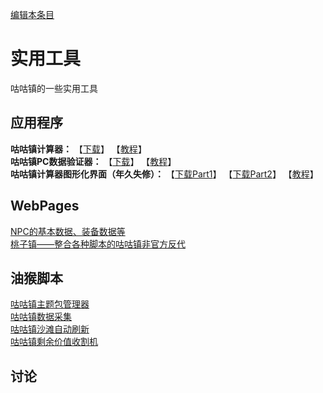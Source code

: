 [编辑本条目](https://github.com/GuguTown/Wiki/edit/main/tool.md)
# 实用工具
咕咕镇的一些实用工具

## 应用程序
**咕咕镇计算器：** 【[下载](src/app/newkf0.4.5.rar)】  【[教程](article/index.md)】   
**咕咕镇PC数据验证器：** 【[下载](src/app/newkfcalc0.1.9.8.rar)】  【[教程](article/index.md)】   
**咕咕镇计算器图形化界面（年久失修）：**  【[下载Part1](src/app/gugui2.22.part1.rar)】 【[下载Part2](src/app/gugui2.22.part2.rar)】  【[教程](article/index.md)】   

## WebPages
[NPC的基本数据、装备数据等](https://hazukikaguya-my.sharepoint.com/:x:/g/personal/hazukikaguya_office_inari_site/EfbRJ5KtOspKjfnbAjkT_0EBS9YAcHEh68-6XLvtCL5PoA?e=RrBvBc)   
[桃子镇——整合各种脚本的咕咕镇非官方反代](https://github.com/HazukiKaguya/GuguTownProxy)   

## 油猴脚本
[咕咕镇主题包管理器](https://greasyfork.org/scripts/450204)   
[咕咕镇数据采集](https://greasyfork.org/scripts/445173)   
[咕咕镇沙滩自动刷新](https://greasyfork.org/scripts/397225)   
[咕咕镇剩余价值收割机](https://greasyfork.org/scripts/408937)

## 讨论

<script  src="https://utteranc.es/client.js" repo="GuguTown/Discuss" issue-term="pathname" theme="github-light" crossorigin="anonymous" async></script>
